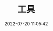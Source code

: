 ---
pageComponent:
  name: Catalogue
  data:
    key: 06.tools
    description: tools.
title: 工具
date: 2022-07-20 11:05:42
permalink: /tools/
sidebar: false
article: false
comment: false
editLink: false
---